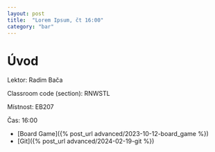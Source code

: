 ```yaml
---
layout: post
title:  "Lorem Ipsum, čt 16:00"
category: "bar"
--- 
```


# Úvod

Lektor: Radim Bača

Classroom code (section): RNWSTL

Místnost: EB207

Čas: 16:00


- [Board Game]({% post_url advanced/2023-10-12-board_game %})
- [Git]({% post_url advanced/2024-02-19-git %})
